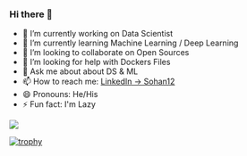 ### Hi there 👋

- 🔭 I’m currently working on Data Scientist
- 🌱 I’m currently learning Machine Learning / Deep Learning
- 👯 I’m looking to collaborate on Open Sources
- 🤔 I’m looking for help with Dockers Files
- 💬 Ask me about about DS & ML
- 📫 How to reach me: [LinkedIn -> Sohan12](https://www.linkedin.com/in/sohan12/)
- 😄 Pronouns: He/His
- ⚡ Fun fact: I'm Lazy

<img src = 'https://github-readme-stats.vercel.app/api?username=sohanverma12&&show_icons=true&title_color=ffffff&icon_color=bb2acf&text_color=daf7dc&bg_color=151515'/>


[![trophy](https://github-profile-trophy.vercel.app/?username=sohanverma12&column=8)](https://github-profile-trophy.vercel.app/?username=kamyu104&column=8)
